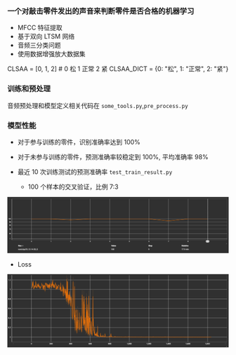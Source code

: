 ### 一个对敲击零件发出的声音来判断零件是否合格的机器学习

- MFCC 特征提取
- 基于双向 LTSM 网络
- 音频三分类问题
- 使用数据增强放大数据集

CLSAA = [0, 1, 2] # 0 松 1 正常 2 紧
CLSAA_DICT = {0: "松", 1: "正常", 2: "紧"}

### 训练和预处理

音频预处理和模型定义相关代码在 `some_tools.py`,`pre_process.py`

### 模型性能

- 对于参与训练的零件，识别准确率达到 100%
- 对于未参与训练的零件，预测准确率较稳定到 100%, 平均准确率 98%

- 最近 10 次训练测试的预测准确率 `test_train_result.py`
  - 100 个样本的交叉验证，比例 7:3

![alt text](images/README/image-1.png)

- Loss

![alt text](images/README/image-2.png)

<!-- - 模型结构 -->

<!-- ![alt text](audio_classifier.png) -->
